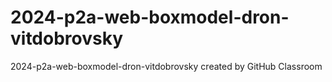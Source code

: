 # 2024-p2a-web-boxmodel-dron-vitdobrovsky
2024-p2a-web-boxmodel-dron-vitdobrovsky created by GitHub Classroom
